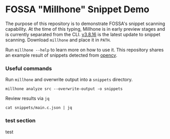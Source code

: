 # FOSSA "Millhone" Snippet Demo

The purpose of this repository is to demonstrate FOSSA's snippet scanning capability. At the time of this typing, Millhone is in early preview stages and is currently separated from the CLI. [v3.8.16](https://github.com/fossas/fossa-cli/releases/tag/v3.8.16) is the latest update to snippet scanning. Download `millhone` and place it in `PATH`.

Run `millhone --help` to learn more on how to use it. This repository shares an example result of snippets detected from [opencv](https://github.com/opencv/opencv/blob/4.x/apps/annotation/opencv_annotation.cpp).

### Useful commands

Run `millhone` and overwrite output into a `snippets` directory.
```
millhone analyze src --overwrite-output -o snippets
```

Review results via `jq`
```
cat snippets/main.c.json | jq
```

### test section

test
